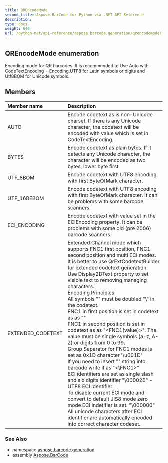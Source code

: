 ```yaml
---
title: QREncodeMode
second_title: Aspose.BarCode for Python via .NET API Reference
description: 
type: docs
weight: 640
url: /python-net/api-reference/aspose.barcode.generation/qrencodemode/
---
```


## QREncodeMode enumeration

Encoding mode for QR barcodes. It is recommended to Use Auto with CodeTextEncoding = Encoding.UTF8 for Latin symbols or digits and Utf8BOM for Unicode symbols.

## Members
| Member name | Description |
| :- | :- |
|AUTO|Encode codetext as is non-Unicode charset. If there is any Unicode character, the codetext will be encoded with value which is set in CodeTextEncoding.|
|BYTES|Encode codetext as plain bytes. If it detects any Unicode character, the character will be encoded as two bytes, lower byte first.|
|UTF_8BOM|Encode codetext with UTF8 encoding with first ByteOfMark character.|
|UTF_16BEBOM|Encode codetext with UTF8 encoding with first ByteOfMark character. It can be problems with some barcode scanners.|
|ECI_ENCODING|Encode codetext with value set in the ECIEncoding property. It can be problems with some old (pre 2006) barcode scanners.|
|EXTENDED_CODETEXT|Extended Channel mode which supports FNC1 first position, FNC1 second position and multi ECI modes.<br/>        It is better to use QrExtCodetextBuilder for extended codetext generation.<br/>        Use Display2DText property to set visible text to removing managing characters.<br/>        Encoding Principles:<br/>        All symbols "\" must be doubled "\\" in the codetext.<br/>        FNC1 in first position is set in codetext as as "<FNC1>"<br/>        FNC1 in second position is set in codetext as as "<FNC1(value)>". The value must be single symbols (a-z, A-Z) or digits from 0 to 99.<br/>        Group Separator for FNC1 modes is set as 0x1D character '\\u001D' <br/>        If you need to insert "<FNC1>" string into barcode write it as "<\FNC1>" <br/>        ECI identifiers are set as single slash and six digits identifier "\000026" - UTF8 ECI identifier<br/>        To disable current ECI mode and convert to default JIS8 mode zero mode ECI indetifier is set. "\000000"<br/>        All unicode characters after ECI identifier are automatically encoded into correct character codeset.|

### See Also

* namespace [aspose.barcode.generation](/barcode/python-net/api-reference/aspose.barcode.generation/)
* assembly [Aspose.BarCode](/barcode/python-net/api-reference/)

